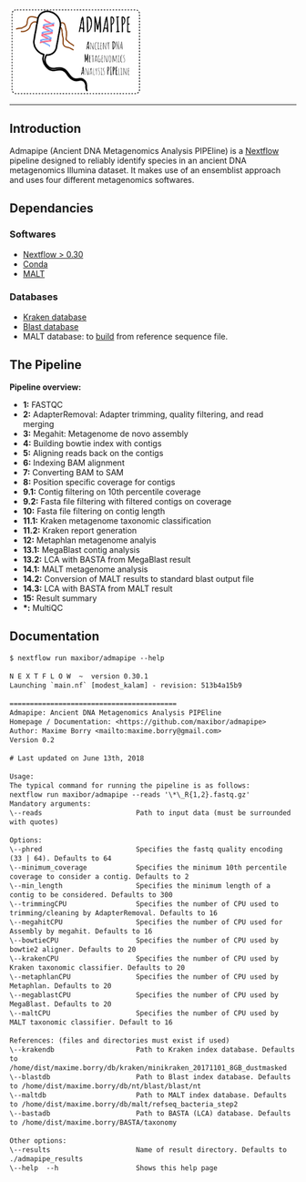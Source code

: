 <img src="img/logo.png" height="150">

* * *

## Introduction

Admapipe (Ancient DNA Metagenomics Analysis PIPEline) is a [Nextflow](https://nextflow.io) pipeline designed to reliably identify species in an ancient DNA metagenomics Illumina dataset. It makes use of an ensemblist approach and uses four different metagenomics softwares.

## Dependancies

### Softwares

-   [Nextflow > 0.30](https://www.nextflow.io/)
-   [Conda](https://conda.io/miniconda.html)
-   [MALT](http://ab.inf.uni-tuebingen.de/software/malt/)

### Databases

-   [Kraken database](https://ccb.jhu.edu/software/kraken/)
-   [Blast database](https://blast.ncbi.nlm.nih.gov/Blast.cgi?CMD=Web&PAGE_TYPE=BlastDocs&DOC_TYPE=Download)
-   MALT database: to [build](http://ab.inf.uni-tuebingen.de/data/software/malt/download/manual.pdf) from reference sequence file.

## The Pipeline

**Pipeline overview:**

-   **1:**     FASTQC
-   **2:**     AdapterRemoval: Adapter trimming, quality filtering, and read merging
-   **3:**     Megahit: Metagenome de novo assembly
-   **4:**     Building bowtie index with contigs
-   **5:**     Aligning reads back on the contigs
-   **6:**     Indexing BAM alignment
-   **7:**     Converting BAM to SAM
-   **8:**     Position specific coverage for contigs
-   **9.1:**   Contig filtering on 10th percentile coverage
-   **9.2:**   Fasta file filtering with filtered contigs on coverage
-   **10:**    Fasta file filtering on contig length
-   **11.1:**  Kraken metagenome taxonomic classification
-   **11.2:**  Kraken report generation
-   **12:**    Metaphlan metagenome analyis
-   **13.1:**  MegaBlast contig analysis
-   **13.2:**  LCA with BASTA from MegaBlast result
-   **14.1:**  MALT metagenome analysis
-   **14.2:**  Conversion of MALT results to standard blast output file
-   **14.3:**  LCA with BASTA from MALT result
-   **15:**    Result summary
-   **\*:**     MultiQC

## Documentation

    $ nextflow run maxibor/admapipe --help

    N E X T F L O W  ~  version 0.30.1
    Launching `main.nf` [modest_kalam] - revision: 513b4a15b9

    =========================================
    Admapipe: Ancient DNA Metagenomics Analysis PIPEline
    Homepage / Documentation: <https://github.com/maxibor/admapipe>
    Author: Maxime Borry <mailto:maxime.borry@gmail.com>
    Version 0.2

    # Last updated on June 13th, 2018

    Usage:
    The typical command for running the pipeline is as follows:
    nextflow run maxibor/admapipe --reads '\*\_R{1,2}.fastq.gz'
    Mandatory arguments:
    \--reads                       Path to input data (must be surrounded with quotes)

    Options:
    \--phred                       Specifies the fastq quality encoding (33 | 64). Defaults to 64
    \--minimum_coverage            Specifies the minimum 10th percentile coverage to consider a contig. Defaults to 2
    \--min_length                  Specifies the minimum length of a contig to be considered. Defaults to 300
    \--trimmingCPU                 Specifies the number of CPU used to trimming/cleaning by AdapterRemoval. Defaults to 16
    \--megahitCPU                  Specifies the number of CPU used for Assembly by megahit. Defaults to 16
    \--bowtieCPU                   Specifies the number of CPU used by bowtie2 aligner. Defaults to 20
    \--krakenCPU                   Specifies the number of CPU used by Kraken taxonomic classifier. Defaults to 20
    \--metaphlanCPU                Specifies the number of CPU used by Metaphlan. Defaults to 20
    \--megablastCPU                Specifies the number of CPU used by MegaBlast. Defaults to 20
    \--maltCPU                     Specifies the number of CPU used by MALT taxonomic classifier. Default to 16

    References: (files and directories must exist if used)
    \--krakendb                    Path to Kraken index database. Defaults to /home/dist/maxime.borry/db/kraken/minikraken_20171101_8GB_dustmasked
    \--blastdb                     Path to Blast index database. Defaults to /home/dist/maxime.borry/db/nt/blast/blast/nt
    \--maltdb                      Path to MALT index database. Defaults to /home/dist/maxime.borry/db/malt/refseq_bacteria_step2
    \--bastadb                     Path to BASTA (LCA) database. Defaults to /home/dist/maxime.borry/BASTA/taxonomy

    Other options:
    \--results                     Name of result directory. Defaults to ./admapipe_results
    \--help  --h                   Shows this help page
